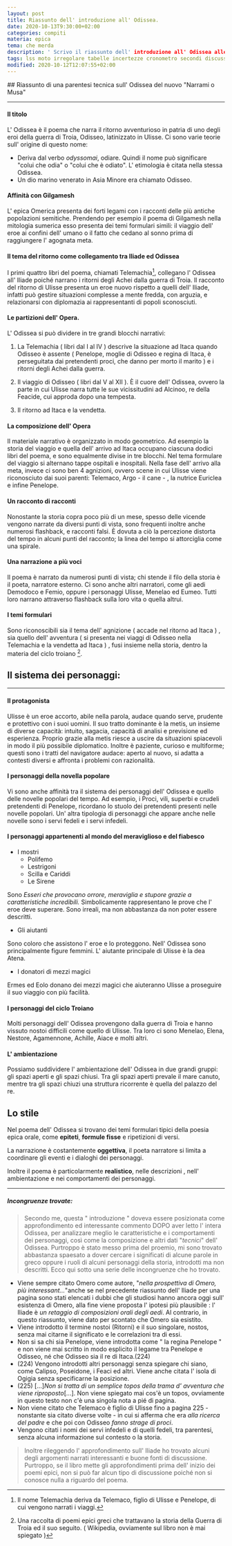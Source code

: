 ```yaml
---
layout: post
title: Riassunto dell' introduzione all' Odissea.
date: 2020-10-13T9:30:00+02:00
categories: compiti
materia: epica
tema: che merda
description: ' Scrivo il riassunto dell' introduzione all' Odissea alle pagine 223 - 228 del libro Narrami o Musa. È un riassunto di una breve parentesi tecnica sulla struttura, il sistema dei personaggi e le affinità con l' Iliade dell' Odissea. Buona lettura! '
tags: lss moto irregolare tabelle incertezze cronometro secondi discussione
modified: 2020-10-12T12:07:55+02:00
---
```

<div id='temadiv' markdown="1">
## Riassunto di una parentesi tecnica sull' Odissea del nuovo "Narrami o Musa"

---

#### Il titolo
L' Odissea è il poema che narra il ritorno avventurioso in patria di uno degli eroi della guerra di Troia, Odisseo, latinizzato in Ulisse. Ci sono varie teorie sull' origine di questo nome:
- Deriva dal verbo _odyssomai_, odiare. Quindi il nome può significare "colui che odia" o "colui che è odiato". L' etimologia è citata nella stessa Odissea.
- Un dio marino venerato in Asia Minore era chiamato Odisseo.

#### Affinità con Gilgamesh

L' epica Omerica presenta dei forti legami con i racconti delle più antiche popolazioni semitiche. Prendendo per esempio il poema di Gilgamesh nella mitologia sumerica esso presenta dei temi formulari simili: il viaggio dell' eroe ai confini dell' umano o il fatto che cedano al sonno prima di raggiungere l' agognata meta.

#### Il tema del ritorno come collegamento tra Iliade ed Odissea

I primi quattro libri del poema, chiamati Telemachia[^1], collegano l' Odissea all' Iliade poiché narrano i ritorni degli Achei dalla guerra di Troia. Il racconto del ritorno di Ulisse presenta un eroe nuovo rispetto a quelli dell' Iliade, infatti può gestire situazioni complesse a mente fredda, con arguzia, e relazionarsi con diplomazia ai rappresentanti di popoli sconosciuti.

#### Le partizioni dell' Opera.

L' Odissea si può dividere in tre grandi blocchi narrativi:

1. La Telemachia ( libri dal I al IV ) descrive la situazione ad Itaca quando Odisseo è assente ( Penelope, moglie di Odisseo e regina di Itaca, è perseguitata dai pretendenti proci, che danno per morto il marito ) e i ritorni degli Achei dalla guerra.

2. Il viaggio di Odisseo ( libri dal V al XII ). È il cuore dell' Odissea, ovvero la parte in cui Ulisse narra tutte le sue vicissitudini ad Alcinoo, re della Feacide, cui approda dopo una tempesta.

3. Il ritorno ad Itaca e la vendetta.

#### La composizione dell' Opera

Il materiale narrativo è organizzato in modo geometrico. Ad esempio la storia del viaggio e quella dell' arrivo ad Itaca occupano ciascuna dodici libri del poema, e sono equalmente divise in tre blocchi. Nel tema formulare del viaggio si alternano tappe ospitali e inospitali. Nella fase dell' arrivo alla meta, invece ci sono ben 4 agnizioni, ovvero scene in cui Ulisse viene riconosciuto dai suoi parenti: Telemaco, Argo - il cane - , la nutrice Euriclea e infine Penelope.

#### Un racconto di racconti

Nonostante la storia copra poco più di un mese, spesso delle vicende vengono narrate da diversi punti di vista, sono frequenti inoltre anche numerosi flashback, e racconti falsi. È dovuta a ciò la percezione distorta del tempo in alcuni punti del racconto; la linea del tempo si attorciglia come una spirale.

#### Una narrazione a più voci

Il poema è narrato da numerosi punti di vista; chi stende il filo della storia è il poeta, narratore esterno. Ci sono anche altri narratori, come gli aedi Demodoco e Femio, oppure i personaggi Ulisse, Menelao ed Eumeo. Tutti loro narrano attraverso flashback sulla loro vita o quella altrui. 

#### I temi formulari

Sono riconoscibili sia il tema dell' agnizione ( accade nel ritorno ad Itaca ) , sia quello dell' avventura ( si presenta nei viaggi di Odisseo nella  Telemachia e la vendetta ad Itaca ) , fusi insieme nella storia, dentro la materia del ciclo troiano [^2]. 

## Il sistema dei personaggi:

---

#### Il protagonista

Ulisse è un eroe accorto, abile nella parola, audace quando serve, prudente e protettivo con i suoi uomini. Il suo tratto dominante è la metis, un insieme di diverse capacità: intuito, sagacia, capacità di analisi e previsione ed esperienza. Proprio grazie alla metis riesce a uscire da situazioni spiacevoli in modo il più possibile diplomatico. Inoltre è paziente, curioso e multiforme; questi sono i tratti del navigatore audace: aperto al nuovo, si adatta a contesti diversi e affronta i problemi con razionalità. 

#### I personaggi della novella popolare

Vi sono anche affinità tra il sistema dei personaggi dell' Odissea e quello delle novelle popolari del tempo. Ad esempio, i Proci, vili, superbi e crudeli pretendenti di Penelope, ricordano lo stuolo dei pretendenti presenti nelle novelle popolari. Un' altra tipologia di personaggi che appare anche nelle novelle sono i servi fedeli e i servi infedeli. 

#### I personaggi appartenenti al mondo del meraviglioso e del fiabesco

- I mostri
    - Polifemo
    - Lestrigoni
    - Scilla e Cariddi
    - Le Sirene

Sono _Esseri che provocano orrore, meraviglia e stupore grazie a caratteristiche incredibili._ Simbolicamente rappresentano le prove che l' eroe deve superare. Sono irreali, ma non abbastanza da non poter essere descritti.

- Gli aiutanti

Sono coloro che assistono l' eroe e lo proteggono. Nell' Odissea sono principalmente figure femmini. L' aiutante principale di Ulisse è la dea Atena.

- I donatori di mezzi magici

Ermes ed Eolo donano dei mezzi magici che aiuteranno Ulisse a proseguire il suo viaggio con più facilità.

#### I personaggi del ciclo Troiano

Molti personaggi dell' Odissea provengono dalla guerra di Troia e hanno vissuto nostoi difficili come quello di Ulisse. Tra loro ci sono Menelao, Elena, Nestore, Agamennone, Achille, Aiace e molti altri.

#### L' ambientazione

Possiamo suddividere l' ambientazione dell' Odissea in due grandi gruppi: gli spazi aperti e gli spazi chiusi.
Tra gli spazi aperti prevale il mare canuto, mentre tra gli spazi chiuzi una struttura ricorrente è quella del palazzo del re.

## Lo stile

Nel poema dell' Odissea si trovano dei temi formulari tipici della poesia epica orale, come **epiteti**, **formule fisse** e ripetizioni di versi.

La narrazione è costantemente **oggettiva**, il poeta narratore si limita a coordinare gli eventi e i dialoghi dei personaggi. 

Inoltre il poema è particolarmente **realistico**, nelle descrizioni , nell' ambientazione e nei comportamenti dei personaggi.

---

##### Incongruenze trovate:
> Secondo me, questa " introduzione " doveva essere posizionata come approfondimento ed interessante commento DOPO aver letto l' intera Odissea, per analizzare meglio le caratteristiche e i comportamenti dei personaggi, così come la composizione e altri dati "_tecnici_" dell' Odissea. Purtroppo è stato messo prima del proemio, mi sono trovato abbastanza spaesato a dover cercare i significati di alcune parole in greco oppure i ruoli di alcuni personaggi della storia, introdotti ma non descritti. Ecco qui sotto una serie delle incongruenze che ho trovato.

- Viene sempre citato Omero come autore, "_nella prospettiva di Omero, più interessant..._"anche se nel precedente riassunto dell' Iliade per una pagina sono stati elencati i dubbi che gli studiosi hanno ancora oggi sull' esistenza di Omero, alla fine viene proposta l' ipotesi più plausibile : l' Iliade è _un retaggio di composizioni orali degli aedi_. Al contrario, in questo riassunto, viene dato per scontato che Omero sia esistito.
- Viene introdotto il termine nostoi (Ritorni) e il suo singolare, nostos, senza mai citarne il significato e le correlazioni tra di essi.
- Non si sa chi sia Penelope, viene introdotta come " la regina Penelope " e non viene mai scritto in modo esplicito il legame tra Penelope e Odisseo, né che Odisseo sia il re di Itaca.(224)
- (224) Vengono introdotti altri personaggi senza spiegare chi siano, come Calipso, Poseidone, i Feaci ed altri. Viene anche citata l' isola di Ogigia senza specificarne la posizione.
- (225) [...]_Non si tratta di un semplice topos della trama d' avventura che viene riproposto_[...]. Non viene spiegato mai cos'è un topos, ovviamente in questo testo non c'è una singola nota a pié di pagina.
- Non viene citato che Telemaco è figlio di Ulisse fino a pagina 225 - nonstante sia citato diverse volte - in cui si afferma che era _alla ricerca del padre_ e che poi con Odisseo _fanno strage di proci_.
- Vengono citati i nomi dei servi infedeli e di quelli fedeli, tra parentesi, senza alcuna informazione sul contesto o la storia. 

> Inoltre rileggendo l' approfondimento sull' Iliade ho trovato alcuni degli argomenti narrati interessanti e buone fonti di discussione. Purtroppo, se il libro mette gli approfondimenti prima dell' inizio dei poemi epici, non si può far alcun tipo di discussione poiché non si conosce nulla a riguardo del poema. 

[^1]: Il nome Telemachia deriva da Telemaco, figlio di Ulisse e Penelope, di cui vengono narrati i viaggi.
[^2]: Una raccolta di poemi epici greci che trattavano la storia della Guerra di Troia ed il suo seguito. ( Wikipedia, ovviamente sul libro non è mai spiegato )
</div>
